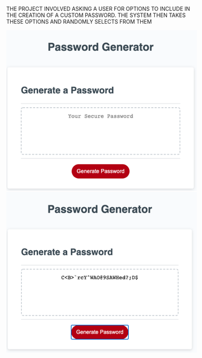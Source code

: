 <!-- # create-password

ALL OF THE FOLLOWING ACCEPTANCE CRITERIA HAS BEEN MET

GIVEN I need a new, secure password
WHEN I click the button to generate a password
THEN I am presented with a series of prompts for password criteria
WHEN prompted for password criteria
THEN I select which criteria to include in the password
WHEN prompted for the length of the password
THEN I choose a length of at least 8 characters and no more than 128 characters
WHEN prompted for character types to include in the password
THEN I choose lowercase, uppercase, numeric, and/or special characters
WHEN I answer each prompt
THEN my input should be validated and at least one character type should be selected
WHEN all prompts are answered
THEN a password is generated that matches the selected criteria
WHEN the password is generated
THEN the password is either displayed in an alert or written to the page -->

THE PROJECT INVOLVED ASKING A USER FOR OPTIONS TO INCLUDE IN THE CREATION OF A CUSTOM PASSWORD. THE SYSTEM THEN TAKES THESE OPTIONS AND RANDOMLY SELECTS FROM THEM

![](images/screenshot2.png)
![](images/screenshot1.png)


